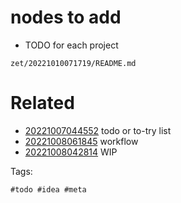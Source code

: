 # nodes to add

- TODO for each project

` zet/20221010071719/README.md `

# Related

- [20221007044552](/zet/20221007044552/README.md) todo or to-try list
- [20221008061845](/zet/20221008061845/README.md) workflow
- [20221008042814](/zet/20221008042814/README.md) WIP

Tags:

    #todo #idea #meta
